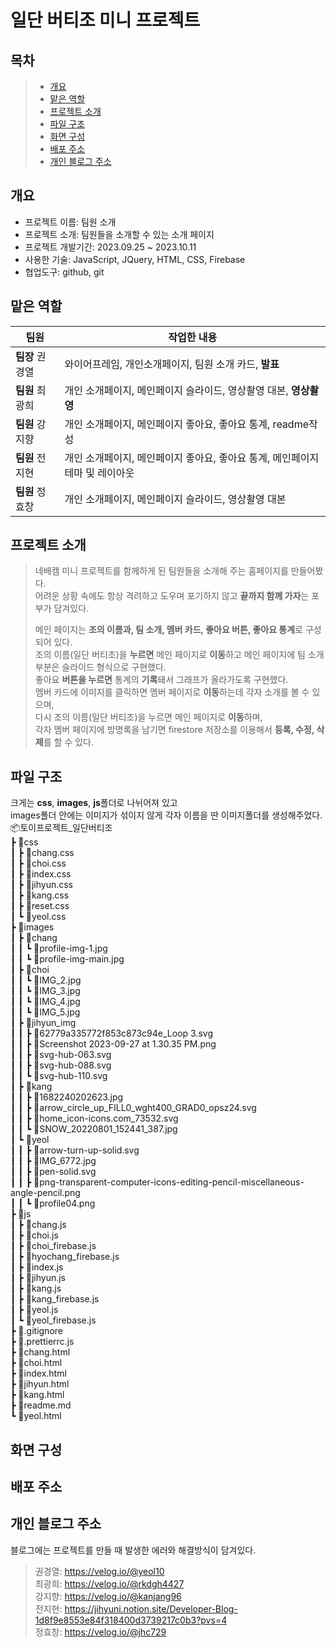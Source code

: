 # 일단 버티조 미니 프로젝트

## 목차
 > - [개요](#개요)
 > - [맡은 역할](#맡은-역할)
 > - [프로젝트 소개](#프로젝트-소개)
 > - [파일 구조](#파일-구조)
 > - [화면 구성](#화면-구성)
 > - [배포 주소](#배포-주소)
 > - [개인 블로그 주소](#개인-블로그-주소)

## 개요
- 프로젝트 이름: 팀원 소개
- 프로젝트 소개: 팀원들을 소개할 수 있는 소개 페이지
- 프로젝트 개발기간: 2023.09.25 ~ 2023.10.11
- 사용한 기술: JavaScript, JQuery, HTML, CSS, Firebase
- 협업도구: github, git

## 맡은 역할
|팀원|작업한 내용|
|---|---|
|**팀장** 권경열|와이어프레임, 개인소개페이지, 팀원 소개 카드, **발표**|
|**팀원** 최광희|개인 소개페이지, 메인페이지 슬라이드, 영상촬영 대본, **영상촬영**|
|**팀원** 강지향|개인 소개페이지, 메인페이지 좋아요, 좋아요 통계, readme작성|
|**팀원** 전지현|개인 소개페이지, 메인페이지 좋아요, 좋아요 통계, 메인페이지 테마 및 레이아웃|
|**팀원** 정효창|개인 소개페이지, 메인페이지 슬라이드, 영상촬영 대본|

## 프로젝트 소개
> 네배캠 미니 프로젝트를 함께하게 된 팀원들을 소개해 주는 홈페이지를 만들어봤다.  
> 어려운 상황 속에도 항상 격려하고 도우며 포기하지 않고 **끝까지 함께 가자**는 포부가 담겨있다.
>
> 메인 페이지는 **조의 이름과, 팀 소개, 멤버 카드, 좋아요 버튼, 좋아요 통계**로 구성되어 있다.  
> 조의 이름(일단 버티조)을 **누르면** 메인 페이지로 **이동**하고 메인 페이지에 팀 소개 부분은 슬라이드 형식으로 구현했다.  
> 좋아요 **버튼을 누르면** 통계의 **기록**돼서 그래프가 올라가도록 구현했다.  
> 멤버 카드에 이미지를 클릭하면 멤버 페이지로 **이동**하는데 각자 소개를 볼 수 있으며,  
> 다시 조의 이름(일단 버티조)을 누르면 메인 페이지로 **이동**하며,  
> 각자 멤버 페이지에 방명록을 남기면 firestore 저장소를 이용해서 **등록, 수정, 삭제**를 할 수 있다.  

## 파일 구조
크게는 **css**, **images**, **js**폴더로 나뉘어져 있고  
images폴더 안에는 이미지가 섞이지 않게 각자 이름을 딴 이미지폴더를 생성해주었다.  
📦토이프로젝트_일단버티조  
 ┣ 📂css  
 ┃ ┣ 📜chang.css  
 ┃ ┣ 📜choi.css  
 ┃ ┣ 📜index.css  
 ┃ ┣ 📜jihyun.css  
 ┃ ┣ 📜kang.css  
 ┃ ┣ 📜reset.css  
 ┃ ┗ 📜yeol.css  
 ┣ 📂images  
 ┃ ┣ 📂chang  
 ┃ ┃ ┗ 📜profile-img-1.jpg  
 ┃ ┃ ┗ 📜profile-img-main.jpg  
 ┃ ┣ 📂choi  
 ┃ ┃ ┗ 📜IMG_2.jpg  
 ┃ ┃ ┗ 📜IMG_3.jpg  
 ┃ ┃ ┗ 📜IMG_4.jpg  
 ┃ ┃ ┗ 📜IMG_5.jpg  
 ┃ ┣ 📂jihyun_img  
 ┃ ┃ ┣ 📜62779a335772f853c873c94e_Loop 3.svg  
 ┃ ┃ ┣ 📜Screenshot 2023-09-27 at 1.30.35 PM.png  
 ┃ ┃ ┣ 📜svg-hub-063.svg  
 ┃ ┃ ┣ 📜svg-hub-088.svg  
 ┃ ┃ ┗ 📜svg-hub-110.svg  
 ┃ ┣ 📂kang  
 ┃ ┃ ┣ 📜1682240202623.jpg  
 ┃ ┃ ┣ 📜arrow_circle_up_FILL0_wght400_GRAD0_opsz24.svg  
 ┃ ┃ ┣ 📜home_icon-icons.com_73532.svg  
 ┃ ┃ ┗ 📜SNOW_20220801_152441_387.jpg  
 ┃ ┗ 📂yeol  
 ┃ ┃ ┣ 📜arrow-turn-up-solid.svg  
 ┃ ┃ ┣ 📜IMG_6772.jpg  
 ┃ ┃ ┣ 📜pen-solid.svg  
 ┃ ┃ ┣ 📜png-transparent-computer-icons-editing-pencil-miscellaneous-angle-pencil.png  
 ┃ ┃ ┗ 📜profile04.png  
 ┣ 📂js  
 ┃ ┣ 📜chang.js  
 ┃ ┣ 📜choi.js  
 ┃ ┣ 📜choi_firebase.js  
 ┃ ┣ 📜hyochang_firebase.js  
 ┃ ┣ 📜index.js  
 ┃ ┣ 📜jihyun.js  
 ┃ ┣ 📜kang.js  
 ┃ ┣ 📜kang_firebase.js  
 ┃ ┣ 📜yeol.js  
 ┃ ┗ 📜yeol_firebase.js  
 ┣ 📜.gitignore  
 ┣ 📜.prettierrc.js  
 ┣ 📜chang.html  
 ┣ 📜choi.html  
 ┣ 📜index.html  
 ┣ 📜jihyun.html  
 ┣ 📜kang.html  
 ┣ 📜readme.md  
 ┗ 📜yeol.html  

## 화면 구성


## 배포 주소


## 개인 블로그 주소
블로그에는 프로젝트를 만들 때 발생한 에러와 해결방식이 담겨있다.
> 권경열: https://velog.io/@yeol10  
> 최광희: https://velog.io/@rkdgh4427  
> 강지향: https://velog.io/@kanjang96  
> 전지현: https://jihyuni.notion.site/Developer-Blog-1d8f9e8553e84f318400d3739217c0b3?pvs=4  
> 정효창: https://velog.io/@jhc729
